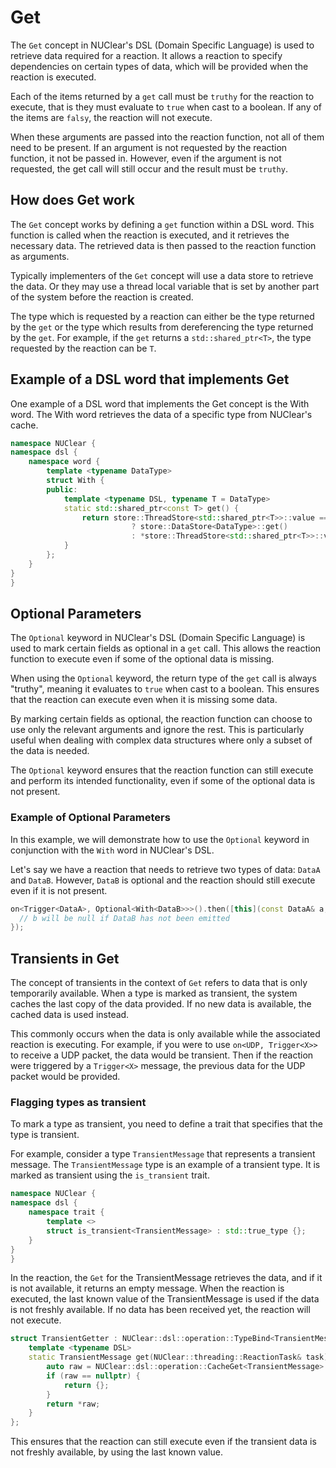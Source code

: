 # Get

The `Get` concept in NUClear's DSL (Domain Specific Language) is used to retrieve data required for a reaction.
It allows a reaction to specify dependencies on certain types of data, which will be provided when the reaction is executed.

Each of the items returned by a `get` call must be `truthy` for the reaction to execute, that is they must evaluate to `true` when cast to a boolean.
If any of the items are `falsy`, the reaction will not execute.

When these arguments are passed into the reaction function, not all of them need to be present.
If an argument is not requested by the reaction function, it not be passed in.
However, even if the argument is not requested, the get call will still occur and the result must be `truthy`.

## How does Get work

The `Get` concept works by defining a `get` function within a DSL word.
This function is called when the reaction is executed, and it retrieves the necessary data.
The retrieved data is then passed to the reaction function as arguments.

Typically implementers of the `Get` concept will use a data store to retrieve the data.
Or they may use a thread local variable that is set by another part of the system before the reaction is created.

The type which is requested by a reaction can either be the type returned by the `get` or the type which results from dereferencing the type returned by the `get`.
For example, if the `get` returns a `std::shared_ptr<T>`, the type requested by the reaction can be `T`.

## Example of a DSL word that implements Get

One example of a DSL word that implements the Get concept is the With word.
The With word retrieves the data of a specific type from NUClear's cache.

```cpp
namespace NUClear {
namespace dsl {
    namespace word {
        template <typename DataType>
        struct With {
        public:
            template <typename DSL, typename T = DataType>
            static std::shared_ptr<const T> get() {
                return store::ThreadStore<std::shared_ptr<T>>::value == nullptr
                           ? store::DataStore<DataType>::get()
                           : *store::ThreadStore<std::shared_ptr<T>>::value;
            }
        };
    }
}
}
```

## Optional Parameters

The `Optional` keyword in NUClear's DSL (Domain Specific Language) is used to mark certain fields as optional in a `get` call. This allows the reaction function to execute even if some of the optional data is missing.

When using the `Optional` keyword, the return type of the `get` call is always "truthy", meaning it evaluates to `true` when cast to a boolean. This ensures that the reaction can execute even when it is missing some data.

By marking certain fields as optional, the reaction function can choose to use only the relevant arguments and ignore the rest. This is particularly useful when dealing with complex data structures where only a subset of the data is needed.

The `Optional` keyword ensures that the reaction function can still execute and perform its intended functionality, even if some of the optional data is not present.

### Example of Optional Parameters

In this example, we will demonstrate how to use the `Optional` keyword in conjunction with the `With` word in NUClear's DSL.

Let's say we have a reaction that needs to retrieve two types of data: `DataA` and `DataB`. However, `DataB` is optional and the reaction should still execute even if it is not present.

```cpp
on<Trigger<DataA>, Optional<With<DataB>>>().then([this](const DataA& a, const std::shared_ptr<const DataB>& b) {
  // b will be null if DataB has not been emitted
});
```

## Transients in Get

The concept of transients in the context of `Get` refers to data that is only temporarily available.
When a type is marked as transient, the system caches the last copy of the data provided.
If no new data is available, the cached data is used instead.

This commonly occurs when the data is only available while the associated reaction is executing.
For example, if you were to use `on<UDP, Trigger<X>>` to receive a UDP packet, the data would be transient.
Then if the reaction were triggered by a `Trigger<X>` message, the previous data for the UDP packet would be provided.

### Flagging types as transient

To mark a type as transient, you need to define a trait that specifies that the type is transient.

For example, consider a type `TransientMessage` that represents a transient message.
The `TransientMessage` type is an example of a transient type.
It is marked as transient using the `is_transient` trait.

```cpp
namespace NUClear {
namespace dsl {
    namespace trait {
        template <>
        struct is_transient<TransientMessage> : std::true_type {};
    }
}
}
```

In the reaction, the `Get` for the TransientMessage retrieves the data, and if it is not available, it returns an empty message.
When the reaction is executed, the last known value of the TransientMessage is used if the data is not freshly available.
If no data has been received yet, the reaction will not execute.

```cpp
struct TransientGetter : NUClear::dsl::operation::TypeBind<TransientMessage> {
    template <typename DSL>
    static TransientMessage get(NUClear::threading::ReactionTask& task) {
        auto raw = NUClear::dsl::operation::CacheGet<TransientMessage>::get<DSL>(task);
        if (raw == nullptr) {
            return {};
        }
        return *raw;
    }
};
```

This ensures that the reaction can still execute even if the transient data is not freshly available, by using the last known value.
